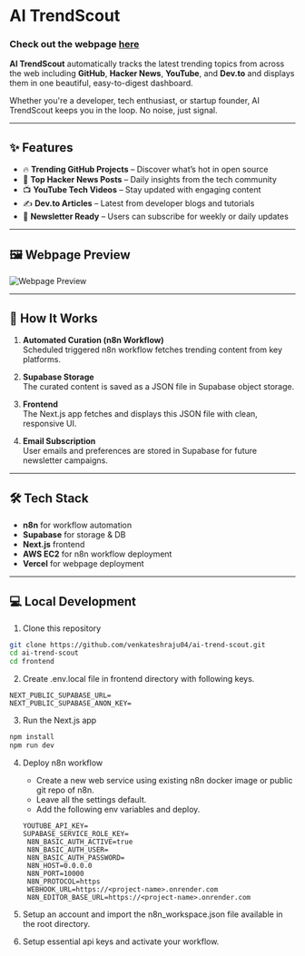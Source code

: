 # AI TrendScout
 ### Check out the webpage [here](https://ai-trend-scout.venkateshraju.me/)
 
**AI TrendScout** automatically tracks the latest trending topics from across the web including **GitHub**, **Hacker News**, **YouTube**, and **Dev.to**  and displays them in one beautiful, easy-to-digest dashboard.

Whether you're a developer, tech enthusiast, or startup founder, AI TrendScout keeps you in the loop. No noise, just signal.

---

## ✨ Features

- 🔥 **Trending GitHub Projects** – Discover what’s hot in open source  
- 📰 **Top Hacker News Posts** – Daily insights from the tech community  
- 📺 **YouTube Tech Videos** – Stay updated with engaging content  
- ✍️ **Dev.to Articles** – Latest from developer blogs and tutorials  
- 📩 **Newsletter Ready** – Users can subscribe for weekly or daily updates  
---

## 🖼️ Webpage Preview

![Webpage Preview](https://res.cloudinary.com/dy0xvvpe6/image/upload/v1750406471/Screenshot_2025-06-20_133007_mdffxo.png)

---

## 🔧 How It Works

1. **Automated Curation (n8n Workflow)**  
   Scheduled triggered n8n workflow fetches trending content from key platforms.

2. **Supabase Storage**  
   The curated content is saved as a JSON file in Supabase object storage.

3. **Frontend**  
   The Next.js app fetches and displays this JSON file with clean, responsive UI.

4. **Email Subscription**  
   User emails and preferences are stored in Supabase for future newsletter campaigns.

---

## 🛠️ Tech Stack

-  **n8n** for workflow automation  
-  **Supabase** for storage & DB  
-  **Next.js** frontend  
-  **AWS EC2** for n8n workflow deployment  
-  **Vercel** for webpage deployment  

---

## 💻 Local Development

1. Clone this repository
```bash
git clone https://github.com/venkateshraju04/ai-trend-scout.git
cd ai-trend-scout
cd frontend
```
2. Create .env.local file in frontend directory with following keys.
``` 
NEXT_PUBLIC_SUPABASE_URL=
NEXT_PUBLIC_SUPABASE_ANON_KEY=
```
3. Run the Next.js app
```bash
npm install
npm run dev
```
4. Deploy n8n workflow
   - Create a new web service using existing n8n docker image or public git repo of n8n.
   - Leave all the settings default.
   - Add the following env variables and deploy.

   ```
   YOUTUBE_API_KEY=
   SUPABASE_SERVICE_ROLE_KEY=
    N8N_BASIC_AUTH_ACTIVE=true
    N8N_BASIC_AUTH_USER=
    N8N_BASIC_AUTH_PASSWORD=  
    N8N_HOST=0.0.0.0
    N8N_PORT=10000
    N8N_PROTOCOL=https
    WEBHOOK_URL=https://<project-name>.onrender.com
    N8N_EDITOR_BASE_URL=https://<project-name>.onrender.com
   ```
5. Setup an account and import the n8n_workspace.json file available in the root directory.
6. Setup essential api keys and activate your workflow.
